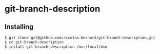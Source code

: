git-branch-description
======================

## Installing
```bash
$ git clone git@github.com:nicolas-besnard/git-branch-description.git
$ cd git-branch-description
$ install git-branch-description /usr/local/bin
```